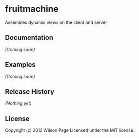 # fruitmachine

Assembles dynamic views on the client and server

## Documentation
_(Coming soon)_

## Examples
_(Coming soon)_

## Release History
_(Nothing yet)_

## License
Copyright (c) 2012 Wilson Page
Licensed under the MIT license.
